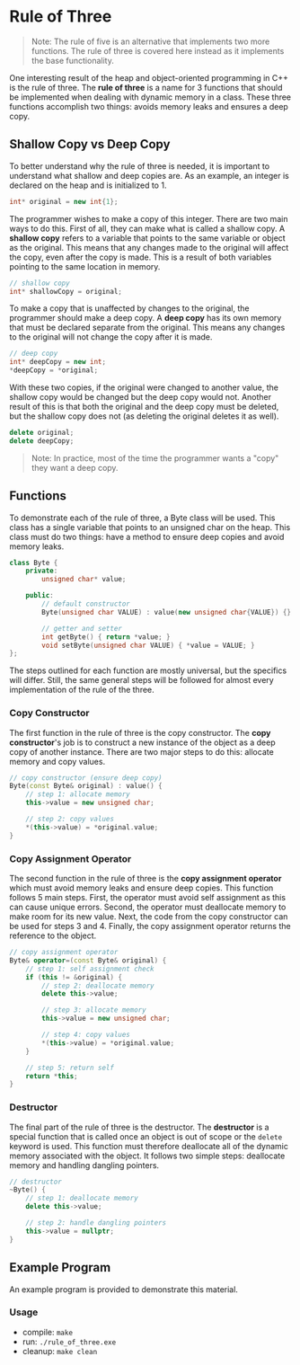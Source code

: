 # Rule of Three

> Note: The rule of five is an alternative that implements two more functions. The rule of three is covered here instead as it implements the base functionality.

One interesting result of the heap and object-oriented programming in C++ is the rule of three. The **rule of three** is a name for 3 functions that should be implemented when dealing with dynamic memory in a class. These three functions accomplish two things: avoids memory leaks and ensures a deep copy.

## Shallow Copy vs Deep Copy

To better understand why the rule of three is needed, it is important to understand what shallow and deep copies are. As an example, an integer is declared on the heap and is initialized to 1.

```C++
int* original = new int{1};
```

The programmer wishes to make a copy of this integer. There are two main ways to do this. First of all, they can make what is called a shallow copy. A **shallow copy** refers to a variable that points to the same variable or object as the original. This means that any changes made to the original will affect the copy, even after the copy is made. This is a result of both variables pointing to the same location in memory.

```C++
// shallow copy
int* shallowCopy = original;
```

To make a copy that is unaffected by changes to the original, the programmer should make a deep copy. A **deep copy** has its own memory that must be declared separate from the original. This means any changes to the original will not change the copy after it is made.

```C++
// deep copy
int* deepCopy = new int;
*deepCopy = *original;
```

With these two copies, if the original were changed to another value, the shallow copy would be changed but the deep copy would not. Another result of this is that both the original and the deep copy must be deleted, but the shallow copy does not (as deleting the original deletes it as well).

```C++
delete original;
delete deepCopy;
```

> Note: In practice, most of the time the programmer wants a "copy" they want a deep copy.

## Functions

To demonstrate each of the rule of three, a Byte class will be used. This class has a single variable that points to an unsigned char on the heap. This class must do two things: have a method to ensure deep copies and avoid memory leaks.

```C++
class Byte {
    private:
        unsigned char* value;

    public:
        // default constructor
        Byte(unsigned char VALUE) : value(new unsigned char{VALUE}) {}

        // getter and setter
        int getByte() { return *value; }
        void setByte(unsigned char VALUE) { *value = VALUE; }
};
```

The steps outlined for each function are mostly universal, but the specifics will differ. Still, the same general steps will be followed for almost every implementation of the rule of the three.

### Copy Constructor

The first function in the rule of three is the copy constructor. The **copy constructor**'s job is to construct a new instance of the object as a deep copy of another instance. There are two major steps to do this: allocate memory and copy values.

```C++
// copy constructor (ensure deep copy)
Byte(const Byte& original) : value() {
    // step 1: allocate memory
    this->value = new unsigned char;

    // step 2: copy values
    *(this->value) = *original.value;
}
```

### Copy Assignment Operator

The second function in the rule of three is the **copy assignment operator** which must avoid memory leaks and ensure deep copies. This function follows 5 main steps. First, the operator must avoid self assignment as this can cause unique errors. Second, the operator must deallocate memory to make room for its new value. Next, the code from the copy constructor can be used for steps 3 and 4. Finally, the copy assignment operator returns the reference to the object.

```C++
// copy assignment operator
Byte& operator=(const Byte& original) {
    // step 1: self assignment check
    if (this != &original) {
        // step 2: deallocate memory
        delete this->value;

        // step 3: allocate memory
        this->value = new unsigned char;

        // step 4: copy values
        *(this->value) = *original.value;
    }

    // step 5: return self
    return *this;
}
```

### Destructor

The final part of the rule of three is the destructor. The **destructor** is a special function that is called once an object is out of scope or the `delete` keyword is used. This function must therefore deallocate all of the dynamic memory associated with the object. It follows two simple steps: deallocate memory and handling dangling pointers.

```C++
// destructor
~Byte() {
    // step 1: deallocate memory
    delete this->value;

    // step 2: handle dangling pointers
    this->value = nullptr;
}
```

## Example Program

An example program is provided to demonstrate this material.

### Usage
- compile: `make`
- run: `./rule_of_three.exe`
- cleanup: `make clean`
